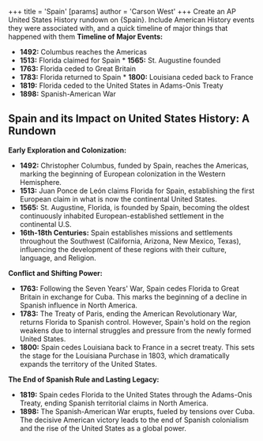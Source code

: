 +++
 title = 'Spain'
[params]
	author = 'Carson West'
+++
Create an AP United States History rundown on {Spain}. Include American History events they were associated with, and a quick timeline of major things that happened with them
**Timeline of Major Events:**

* **1492:** Columbus reaches the Americas
* **1513:** Florida claimed for Spain * **1565:** St. Augustine founded
* **1763:** Florida ceded to Great Britain
* **1783:** Florida returned to Spain * **1800:** Louisiana ceded back to France
* **1819:** Florida ceded to the United States in Adams-Onis Treaty
* **1898:** Spanish-American War
## Spain and its Impact on United States History: A Rundown

**Early Exploration and Colonization:**

* **1492:** Christopher Columbus, funded by Spain, reaches the Americas, marking the beginning of European colonization in the Western Hemisphere.
* **1513:** Juan Ponce de León claims Florida for Spain, establishing the first European claim in what is now the continental United States.
* **1565:** St. Augustine, Florida, is founded by Spain, becoming the oldest continuously inhabited European-established settlement in the continental U.S.
* **16th-18th Centuries:** Spain establishes missions and settlements throughout the Southwest (California, Arizona, New Mexico, Texas), influencing the development of these regions with their culture, language, and Religion.

**Conflict and Shifting Power:**

* **1763:**  Following the Seven Years' War, Spain cedes Florida to Great Britain in exchange for Cuba. This marks the beginning of a decline in Spanish influence in North America.
* **1783:** The Treaty of Paris, ending the American Revolutionary War, returns Florida to Spanish control. However, Spain's hold on the region weakens due to internal struggles and pressure from the newly formed United States.
* **1800:** Spain cedes Louisiana back to France in a secret treaty. This sets the stage for the Louisiana Purchase in 1803, which dramatically expands the territory of the United States.

**The End of Spanish Rule and Lasting Legacy:**

* **1819:**  Spain cedes Florida to the United States through the Adams-Onis Treaty, ending Spanish territorial claims in North America.
* **1898:** The Spanish-American War erupts, fueled by tensions over Cuba. The decisive American victory leads to the end of Spanish colonialism and the rise of the United States as a global power.

